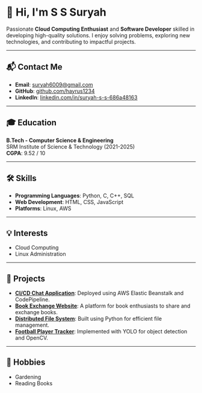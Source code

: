 # 👋 Hi, I'm S S Suryah

Passionate **Cloud Computing Enthusiast** and **Software Developer** skilled in developing high-quality solutions. I enjoy solving problems, exploring new technologies, and contributing to impactful projects.

---

## 📬 Contact Me
- **Email**: suryah6009@gmail.com  
- **GitHub**: [github.com/hayrus1234](https://github.com/hayrus1234)  
- **LinkedIn**: [linkedin.com/in/suryah-s-s-686a48163](https://linkedin.com/in/suryah-s-s-686a48163)

---

## 🎓 Education
**B.Tech - Computer Science & Engineering**  
SRM Institute of Science & Technology (2021-2025)  
**CGPA**: 9.52 / 10

---

## 🛠 Skills
- **Programming Languages**: Python, C, C++, SQL  
- **Web Development**: HTML, CSS, JavaScript  
- **Platforms**: Linux, AWS  

---

## 💡 Interests
- Cloud Computing  
- Linux Administration   

---

## 📂 Projects
- **[CI/CD Chat Application](https://github.com/hayrus1234/Chat-Application-CI-CD)**: Deployed using AWS Elastic Beanstalk and CodePipeline.  
- **[Book Exchange Website](#)**: A platform for book enthusiasts to share and exchange books.  
- **[Distributed File System](#)**: Built using Python for efficient file management.  
- **[Football Player Tracker](#)**: Implemented with YOLO for object detection and OpenCV.

---

## 🌱 Hobbies
- Gardening  
- Reading Books  

